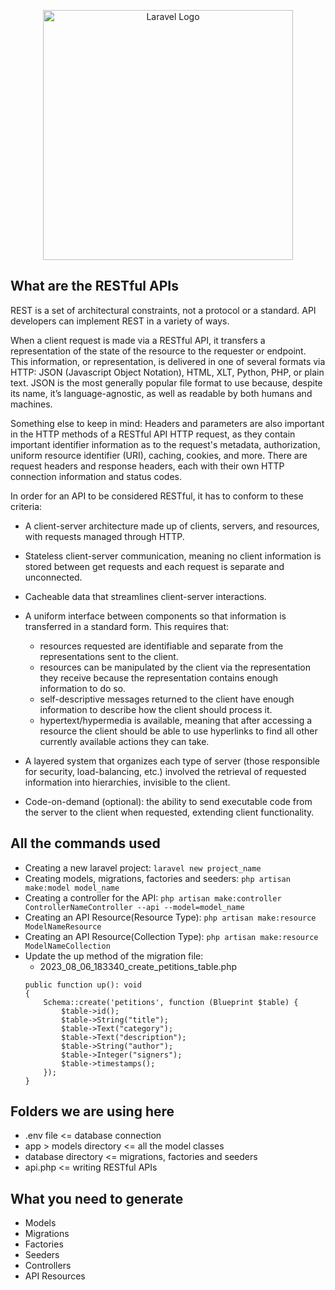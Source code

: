 <p align="center"><a href="https://laravel.com" target="_blank"><img src="https://embed-ssl.wistia.com/deliveries/71b320f6f756ae4cc7b1450cf7bf8f7d.jpg" width="400" alt="Laravel Logo"></a></p>

## What are the RESTful APIs

REST is a set of architectural constraints, not a protocol or a standard. API developers can implement REST in a variety of ways.

When a client request is made via a RESTful API, it transfers a representation of the state of the resource to the requester or endpoint. This information, or representation, is delivered in one of several formats via HTTP: JSON (Javascript Object Notation), HTML, XLT, Python, PHP, or plain text. JSON is the most generally popular file format to use because, despite its name, it’s language-agnostic, as well as readable by both humans and machines. 

Something else to keep in mind: Headers and parameters are also important in the HTTP methods of a RESTful API HTTP request, as they contain important identifier information as to the request's metadata, authorization, uniform resource identifier (URI), caching, cookies, and more. There are request headers and response headers, each with their own HTTP connection information and status codes.

In order for an API to be considered RESTful, it has to conform to these criteria:

- A client-server architecture made up of clients, servers, and resources, with requests managed through HTTP.

- Stateless client-server communication, meaning no client information is stored between get requests and each request is separate and unconnected.

- Cacheable data that streamlines client-server interactions.

- A uniform interface between components so that information is transferred in a standard form. This requires that:

  - resources requested are identifiable and separate from the representations sent to the client.
  - resources can be manipulated by the client via the representation they receive because the representation contains enough information to do so.
  - self-descriptive messages returned to the client have enough information to describe how the client should process it.
  - hypertext/hypermedia is available, meaning that after accessing a resource the client should be able to use hyperlinks to find all other currently available actions they can take.

- A layered system that organizes each type of server (those responsible for security, load-balancing, etc.) involved the retrieval of requested information into hierarchies, invisible to the client.

- Code-on-demand (optional): the ability to send executable code from the server to the client when requested, extending client functionality. 

## All the commands used 

- Creating a new laravel project: `laravel new project_name`
- Creating models, migrations, factories and seeders: `php artisan make:model model_name`
- Creating a controller for the API: `php artisan make:controller ControllerNameController --api --model=model_name`
- Creating an API Resource(Resource Type): `php artisan make:resource ModelNameResource`
- Creating an API Resource(Collection Type): `php artisan make:resource ModelNameCollection` 
- Update the up method of the migration file:
  - 2023_08_06_183340_create_petitions_table.php
  ```
  public function up(): void
  {
      Schema::create('petitions', function (Blueprint $table) {
          $table->id();
          $table->String("title");
          $table->Text("category");
          $table->Text("description");
          $table->String("author");
          $table->Integer("signers");
          $table->timestamps();
      });
  }
  ```

## Folders we are using here

- .env file <= database connection
- app > models directory <= all the model classes
- database directory <= migrations, factories and seeders
- api.php <= writing RESTful APIs

## What you need to generate

- Models
- Migrations
- Factories
- Seeders
- Controllers
- API Resources 